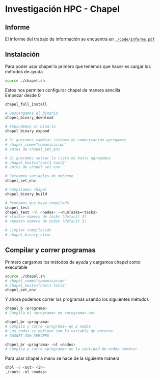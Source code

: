# Investigación HPC - Chapel

## Informe

El informe del trabajo de información se encuentra en [`./code/Informe.pdf`](./code/Informe.pdf)

## Instalación

Para poder usar chapel lo primero que tenemos que hacer es cargar los métodos de ayuda
```bash
source ./chapel.sh
```

Estos nos permiten configurar chapel de manera sencilla  
Empezar desde 0  
```bash
chapel_full_install
```

```bash
# Descargamos el binario
chapel_binary_download

# Expandemos el binario
chapel_binary_expand

# Si queremos cambiar sistema de comunicación agregamos
# chapel_comm="comunicacion"
# antes de chapel_set_env

# Si queremos setear la lista de hosts agregamos
# chapel_hosts="host1 host2"
# antes de chapel_set_env

# Seteamos variables de entorno
chapel_set_env

# Compilamos chapel
chapel_binary_build

# Probamos que haya compilado
chapel_test
chapel_test -nl <nodes> --numTasks=<tasks>
# <tasks> número de tasks (default 3)
# <nodes> número de nodos (default 3)

# Limpiar compilación
# chapel_binary_clear
```

## Compilar y correr programas

Primero cargamos los métodos de ayuda y cargamos chapel como executable

```bash
source ./chapel.sh
# chapel_comm="comunicacion"
# chapel_hosts="host1 host2"
chapel_set_env
```

Y ahora podemos correr los programas usando los siguientes métodos

```bash
chapel_b <programa>
# Compila el <programa> en <programa>.out

chapel_br <programa>
# Compila y corre <programa> en 2 nodos
# Los nodos se definen con la variable de entorno
# GASNET_SSH_SERVERS

chapel_br <programa> -nl <nodos>
# Compila y corre <programa> en la cantidad de nodos <nodos>
```

Para usar chapel a mano se hace de la siguiente manera

```bash
chpl -o <out> <in>
./<out> -nl <nodos>
```
